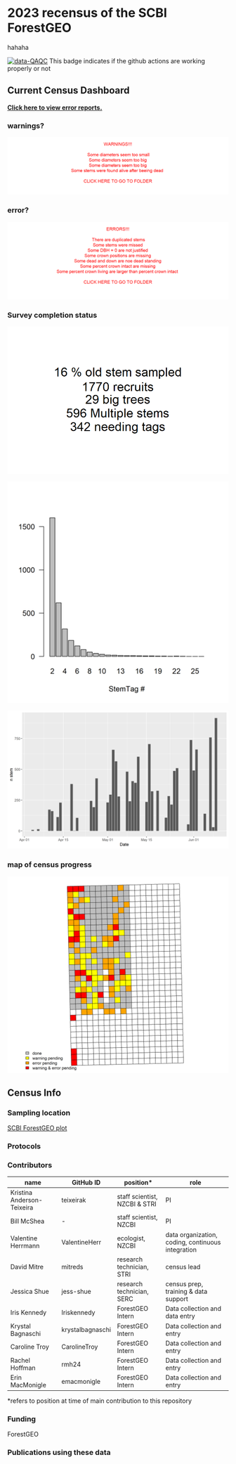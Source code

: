 # 2023 recensus of the SCBI ForestGEO

hahaha

[![data-QAQC](https://github.com/SCBI-ForestGEO/2023census/actions/workflows/data-QAQC.yaml/badge.svg)](https://github.com/SCBI-ForestGEO/2023census/actions/workflows/data-QAQC.yaml) This badge indicates if the github actions are working properly or not

## Current Census Dashboard


**[Click here to view error reports.](https://github.com/SCBI-ForestGEO/2023census/tree/main/QAQC_reports/)**

### warnings? 

[![There_is_no_warnings_:-)](https://raw.githubusercontent.com/SCBI-ForestGEO/2023census/main/QAQC_reports/warnings.png)](https://github.com/SCBI-ForestGEO/2023census/tree/main/QAQC_reports)

### error?
[![There_is_no_errors_:-)](https://raw.githubusercontent.com/SCBI-ForestGEO/2023census/main/QAQC_reports/errors.png)](https://github.com/SCBI-ForestGEO/2023census/tree/main/QAQC_reports)


### Survey completion status
![percent_completion](https://raw.githubusercontent.com/SCBI-ForestGEO/2023census/main/QAQC_reports/percent_completion.png)

![StemTagHiistogram](https://raw.githubusercontent.com/SCBI-ForestGEO/2023census/main/QAQC_reports/StemTag_Histogram.png)

![DailyRate](https://raw.githubusercontent.com/SCBI-ForestGEO/2023census/main/QAQC_reports/DailyRate.png)

### map of census progress
![map_of_completion](https://raw.githubusercontent.com/SCBI-ForestGEO/2023census/main/QAQC_reports/map_of_error_and_warnings.png) 





## Census Info

### Sampling location
[SCBI ForestGEO plot](https://forestgeo.si.edu/sites/north-america/smithsonian-conservation-biology-institute)


### Protocols

### Contributors
| name | GitHub ID| position* | role |
| -----| ---- | ---- |---- |
| Kristina Anderson-Teixeira | teixeirak | staff scientist, NZCBI & STRI | PI |
| Bill McShea | - | staff scientist, NZCBI | PI |
| Valentine Herrmann | ValentineHerr | ecologist, NZCBI | data organization, coding, continuous integration |
| David Mitre | mitreds | research technician, STRI | census lead |
| Jessica Shue | jess-shue | research technician, SERC | census prep, training & data support |
|Iris Kennedy|Iriskennedy|ForestGEO Intern|Data collection  and data entry|
| Krystal Bagnaschi | krystalbagnaschi | ForestGEO Intern | Data collection and entry |
| Caroline Troy | CarolineTroy | ForestGEO Intern | Data collection and entry |
| Rachel Hoffman | rmh24 | ForestGEO Intern | Data collection and entry |
| Erin MacMonigle |emacmonigle | ForestGEO Intern | Data collection and entry |

 
*refers to position at time of main contribution to this repository


### Funding 
ForestGEO

### Publications using these data
